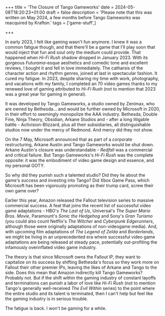 +++
title = 'The Closure of Tango Gameworks'
date = 2024-05-08T18:20:23+01:00
draft = false
description = 'Please note that this was written on May 2024, a few months before Tango Gameworks was reacquired by Krafton.'
tags = ['game-stuff',]

+++

In early 2023, I felt like gaming wasn't fun anymore. I knew it was a common fatigue though, and that there'll be a game that I'll play soon that would inject that fun and soul only the medium could provide. That happened when *Hi-Fi Rush* shadow dropped in January 2023. With its gorgeous *Futurama*-esque aesthetics and comedic tone and excellent reviews, I bought it and fell in love immediately. The catharsis of the character action and rhythm genres, joined at last in spectacular fashion. It cured my fatigue. In 2023, despite sharing my time with work, photography, and vacations with my family, I completed an 70 video games thanks to my renewed love of gaming attributed to *Hi-Fi Rush* (not to mention that 2023 was a great year for gaming in general).

It was developed by Tango Gameworks, a studio owned by Zenimax, who are owned by Bethesda... and would be further owned by Microsoft in 2020, in their effort to seemingly monopolize the AAA industry. Bethesda, Double Fine, Ninja Theory, Obsidian, Arkane Studios and - after a long litigable battle - Activision-Blizzard, plus all their subsidiaries, all distinguishable studios now under the mercy of Redmond. And mercy did they not show. 

On the 7 May, Microsoft announced that as part of a corporate restructuring, Arkane Austin and Tango Gameworks would be shut down. Arkane Austin's closure was understandable - *Redfall* was a commercial and critical failure. But Tango Gameworks's *Hi-Fi Rush* was the complete opposite: it was the embodiment of video game design and essence, and my personal GOTY. 

So why did they punish such a talented studio? Did they lie about the game's success and investing into Tango? Did Xbox Game Pass, which Microsoft has been vigorously promoting as their trump card, screw their own game over? 

Earlier this year, Amazon released the Fallout television series to massive commercial success. A feat that joins the recent list of successful video game adaptations - HBO's *The Last of Us*, Universal's *The Super Mario Bros. Movie*, Paramount's *Sonic the Hedgehog* and Sony's *Gran Turismo* (you could also count Netflix's *The Witcher* and *Cyberpunk Edgerunners*, although those were originally adaptations of non-videogame media). And, with upcoming film adaptations of *The Legend of Zelda* and *Borderlands*, we might be living in an unprecedented era where successful video game adaptations are being released at steady pace, potentially out-profiting the infamously overinflated video game industry.

The theory is that since Microsoft owns the Fallout IP, they want to capitalize on its success by shifting Bethesda's focus so they work more on Fallout their other premier IPs, leaving the likes of Arkane and Tango to the side. Does this mean that Amazon indirectly kill Tango Gameworks? Probably not. But if the shift within the gaming industry of constant layoffs and terminations can punish a labor of love like *Hi-Fi Rush* (not to mention Tango's generally well-received *The Evil Within* series) to the point where the entire studio and its talent is terminated, then I can't help but feel like the gaming industry is in serious trouble.

The fatigue is back. I won't be gaming for a while.
